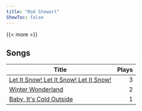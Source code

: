 ```yaml
---
title: "Rod Stewart"
ShowToc: false
---
```


{{< more >}}

## Songs
Title | Plays 
----- | -----: 
[Let It Snow! Let It Snow! Let It Snow!](/songs/let-it-snow-let-it-snow-let-it-snow) | 3
[Winter Wonderland](/songs/winter-wonderland) | 2
[Baby, It's Cold Outside](/songs/baby-its-cold-outside) | 1

